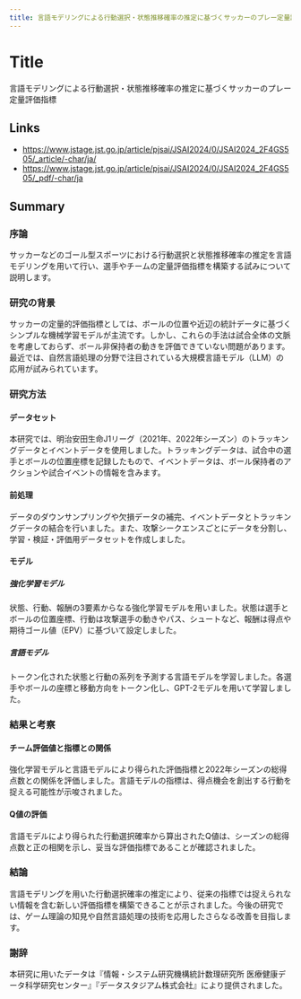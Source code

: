 ```yaml
---
title: 言語モデリングによる行動選択・状態推移確率の推定に基づくサッカーのプレー定量評価指標
---
```


# Title
言語モデリングによる行動選択・状態推移確率の推定に基づくサッカーのプレー定量評価指標

## Links
- <https://www.jstage.jst.go.jp/article/pjsai/JSAI2024/0/JSAI2024_2F4GS505/_article/-char/ja/>
- <https://www.jstage.jst.go.jp/article/pjsai/JSAI2024/0/JSAI2024_2F4GS505/_pdf/-char/ja>

## Summary
### 序論
サッカーなどのゴール型スポーツにおける行動選択と状態推移確率の推定を言語モデリングを用いて行い、選手やチームの定量評価指標を構築する試みについて説明します。

### 研究の背景
サッカーの定量的評価指標としては、ボールの位置や近辺の統計データに基づくシンプルな機械学習モデルが主流です。しかし、これらの手法は試合全体の文脈を考慮しておらず、ボール非保持者の動きを評価できていない問題があります。最近では、自然言語処理の分野で注目されている大規模言語モデル（LLM）の応用が試みられています。

### 研究方法
#### データセット
本研究では、明治安田生命J1リーグ（2021年、2022年シーズン）のトラッキングデータとイベントデータを使用しました。トラッキングデータは、試合中の選手とボールの位置座標を記録したもので、イベントデータは、ボール保持者のアクションや試合イベントの情報を含みます。

#### 前処理
データのダウンサンプリングや欠損データの補完、イベントデータとトラッキングデータの結合を行いました。また、攻撃シークエンスごとにデータを分割し、学習・検証・評価用データセットを作成しました。

#### モデル
##### 強化学習モデル
状態、行動、報酬の3要素からなる強化学習モデルを用いました。状態は選手とボールの位置座標、行動は攻撃選手の動きやパス、シュートなど、報酬は得点や期待ゴール値（EPV）に基づいて設定しました。

##### 言語モデル
トークン化された状態と行動の系列を予測する言語モデルを学習しました。各選手やボールの座標と移動方向をトークン化し、GPT-2モデルを用いて学習しました。

### 結果と考察
#### チーム評価値と指標との関係
強化学習モデルと言語モデルにより得られた評価指標と2022年シーズンの総得点数との関係を評価しました。言語モデルの指標は、得点機会を創出する行動を捉える可能性が示唆されました。

#### Q値の評価
言語モデルにより得られた行動選択確率から算出されたQ値は、シーズンの総得点数と正の相関を示し、妥当な評価指標であることが確認されました。

### 結論
言語モデリングを用いた行動選択確率の推定により、従来の指標では捉えられない情報を含む新しい評価指標を構築できることが示されました。今後の研究では、ゲーム理論の知見や自然言語処理の技術を応用したさらなる改善を目指します。

### 謝辞
本研究に用いたデータは『情報・システム研究機構統計数理研究所 医療健康データ科学研究センター』『データスタジアム株式会社』により提供されました。
